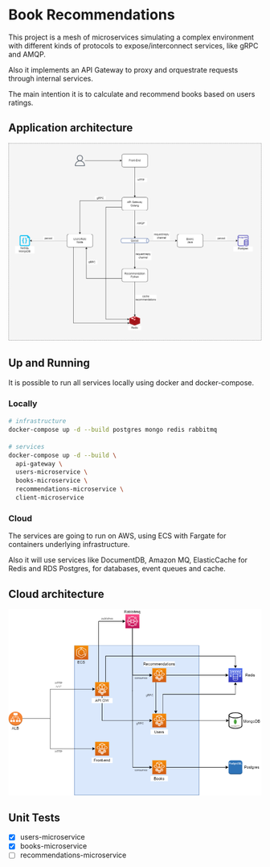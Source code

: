 # Book Recommendations

This project is a mesh of microservices simulating a complex environment with different kinds of protocols to expose/interconnect services, like gRPC and AMQP.

Also it implements an API Gateway to proxy and orquestrate requests through internal services.

The main intention it is to calculate and recommend books based on users ratings.

## Application architecture
![Architecture](./architecture/book-recommendations.drawio.png)

## Up and Running

It is possible to run all services locally using docker and docker-compose.

### Locally

```bash
# infrastructure
docker-compose up -d --build postgres mongo redis rabbitmq

# services
docker-compose up -d --build \
  api-gateway \
  users-microservice \
  books-microservice \
  recommendations-microservice \
  client-microservice
```

### Cloud

The services are going to run on AWS, using ECS with Fargate for containers underlying infrastructure.

Also it will use services like DocumentDB, Amazon MQ, ElasticCache for Redis and RDS Postgres, for databases, event queues and cache.

## Cloud architecture
![Architecture](./architecture/book-recommendations-infra.drawio.png)

## Unit Tests

- [x] users-microservice
- [x] books-microservice
- [ ] recommendations-microservice
